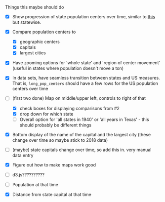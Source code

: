 Things this maybe should do

- [x] Show progression of state population centers over time, similar to [this](https://www2.census.gov/geo/pdfs/reference/cenpop2010/centerpop_mean2010.pdf) but statewise.

- [x] Compare population centers to
    - [x] geographic centers
    - [x] capitals
    - [x] largest cities

- [x] Have zooming options for 'whole state' and 'region of center movement' (useful in states where population doesn't move a ton)

- [x] In data sets, have seamless transition between states and US measures. That is, `long_pop_centers` should have a few rows for the US population centers over time

- [ ] (first two done) Map on middle/upper left, controls to right of that
    - [x] check boxes for displaying comparisons from #2
    - [x] drop down for which state
    - [ ] Overall option for 'all states in 1940' or 'all years in Texas' - this should probably be different things

- [x] Bottom display of the name of the capital and the largest city (these change over time so maybe stick to 2018 data)

- [ ] (maybe) state capitals change over time, so add this in. very manual data entry

- [x] Figure out how to make maps work good

- [ ] d3.js??????????

- [ ] Population at that time

- [x] Distance from state capital at that time
